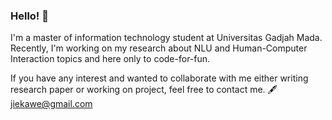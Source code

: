 ### Hello! 👋

I'm a master of information technology student at Universitas Gadjah Mada. Recently, I'm working on my research about NLU and Human-Computer Interaction topics and here only to code-for-fun. 

If you have any interest and wanted to collaborate with me either writing research paper or working on project, feel free to contact me. 🖋️ jiekawe@gmail.com
